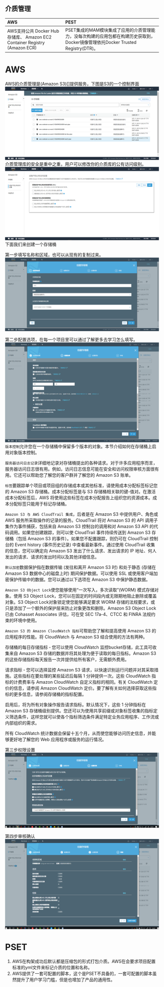 ## 介质管理

| AWS | PEST |
| :--- | :--- |
| AWS支持公共 Docker Hub 存储库、 Amazon EC2 Container Registry \(Amazon ECR\) | PSET集成的MAM模块集成了应用的介质管理能力，没每次构建的应用包都在构建历史获取到，Docker镜像管理依托Docker Trusted Registry\(DTR\)。 |

# AWS
AWS的介质管理是(Amazon S3)[]提供服务，下图是S3的一个控制界面
![s3](/assets/2019-02-21_204020.png)
介质管理库的安全是重中之重，用户可以修改你的介质库的公有访问级别。
![access](/assets/2019-02-21_204337.png)
下面我们来创建一个存储桶

第一步填写名称和区域，也可以从现有的复制过来。
![](/assets/2019-02-21_204605.png)

第二步配置选项，在每一个项目里可以通过了解更多去学习怎么填写。
![](/assets/2019-02-21_205016.png)
`版本控制`允许您在一个存储桶中保留多个版本的对象。本节介绍如何在存储桶上启用对象版本控制。

`服务器访问日志记录`详细地记录对存储桶提出的各种请求。对于许多应用程序而言，服务器访问日志很有用。例如，访问日志信息可能在安全和访问权限审核方面很有用。它还可以帮助您了解您的客户群并了解您的 Amazon S3 账单。

`标签`要跟踪单个项目或项目组的存储成本或其他标准，请使用成本分配标签标记您的 Amazon S3 存储桶。成本分配标签是与 S3 存储桶相关联的键-值对。在激活成本分配标签后，AWS 将使用这些标签在成本分配报告上组织您的资源成本。成本分配标签只能用于标记存储桶。

`Amazon S3 与 AWS CloudTrail 集成`，后者是在 Amazon S3 中提供用户、角色或 AWS 服务所采取操作的记录的服务。CloudTrail 将对 Amazon S3 的 API 调用子集作为事件捕获，包括来自 Amazon S3 控制台的调用和对 Amazon S3 API 的代码调用。如果您创建跟踪，则可以使 CloudTrail 事件持续传送到 Amazon S3 存储桶（包括 Amazon S3 的事件）。如果您不配置跟踪，则仍可在 CloudTrail 控制台的 Event history (事件历史记录) 中查看最新事件。通过使用 CloudTrail 收集的信息，您可以确定向 Amazon S3 发出了什么请求、发出请求的 IP 地址、何人发出的请求、请求的发出时间以及其他详细信息。

`默认加密`数据保护指在数据传输 (发往和离开 Amazon S3 时) 和处于静态 (存储在 Amazon S3 数据中心的磁盘上时) 期间保护数据。可以使用 SSL 或使用客户端加密保护传输中的数据。您可以通过以下选项在 Amazon S3 中保护静态数据。

`Amazon S3 Object Lock`使您能够使用“一次写入，多次读取”(WORM) 模式存储对象。使用 S3 Object Lock，您可以在固定的时间段内或无限期地阻止删除或覆盖对象。S3 Object Lock对象锁定使您能够满足要求 WORM 存储的法规要求，或只是添加了一个额外的保护层来防止对象更改和删除。Amazon S3 Object Lock已由 Cohasset Associates 评估，可在受 SEC 17a-4、CTCC 和 FINRA 法规约束的环境中使用。

`Amazon S3 的 Amazon CloudWatch 指标`可帮助您了解和提高使用 Amazon S3 的应用程序的性能。将 CloudWatch 与 Amazon S3 结合使用的方法有两种。

存储桶的每日存储指标 ‐ 您可以使用 CloudWatch 监控bucket存储，此工具可收集来自 Amazon S3 存储的数据并将其处理为便于读取的每日指标。Amazon S3 的这些存储指标每天报告一次并提供给所有客户，无需额外费用。

请求指标 ‐ 您可以选择监控 Amazon S3 请求，以快速识别运行问题并对其采取措施。这些指标在要处理的某些延迟后每隔 1 分钟提供一次。这些 CloudWatch 指标的计费费率与 Amazon CloudWatch 自定义指标的相同。有关 CloudWatch 定价的信息，请参阅 Amazon CloudWatch 定价。要了解有关如何选择获取这些指标的更多信息，请参阅存储桶的指标配置。

启用后，将为所有对象操作报告请求指标。默认情况下，这些 1 分钟指标在 Amazon S3 存储桶级别提供。您还可以为使用共享前缀或对象标签收集的指标定义筛选条件，这样您就可以使各个指标筛选条件满足特定业务应用程序、工作流或内部组织的需求。

所有 CloudWatch 统计数据会保留十五个月，从而使您能够访问历史信息，并能够更好地了解您的 Web 应用程序或服务的运行情况。

第三步权限设置
![](/assets/2019-02-22_100731.png)

第四步审核确认
![](/assets/2019-02-22_100751.png)

# PSET
1. AWS在构架成功后默认都是压缩包的形式打包介质。AWS在会要求项目配置标准的yml文件来标记介质的位置和名称。
2. AWS提供了一套可配置的脚本，这个是PSET不具备的，一套可配置的脚本虽然提升了用户学习门槛，但是也增加了产品的通用性。